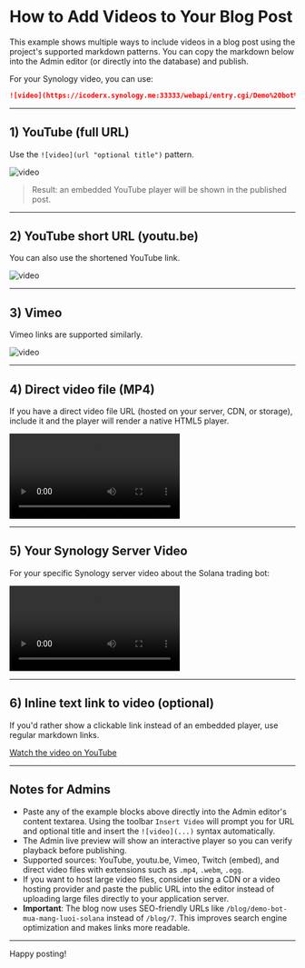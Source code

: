 # How to Add Videos to Your Blog Post

This example shows multiple ways to include videos in a blog post using the project's supported markdown patterns. You can copy the markdown below into the Admin editor (or directly into the database) and publish.

For your Synology video, you can use:

```markdown
![video](https://icoderx.synology.me:33333/webapi/entry.cgi/Demo%20bot%20mua%20m%E1%BA%A1ng%20l%C6%B0%E1%BB%9Bi%20Solana%20tr%C3%AAn%20Telegram.mp4?api=SYNO.SynologyDrive.Files&method=download&version=2&files=%5B%22id%3A913880448780776534%22%5D&force_download=false&download_type=%22download%22&SynoToken=kfK7KrUWzJyrE&_dc=1761148909409 "Demo bot mua mạng lưới Solana trên Telegram")
```

---

## 1) YouTube (full URL)

Use the `![video](url "optional title")` pattern.

![video](https://www.youtube.com/watch?v=dQw4w9WgXcQ "Introduction Video")

> Result: an embedded YouTube player will be shown in the published post.

---

## 2) YouTube short URL (youtu.be)

You can also use the shortened YouTube link.

![video](https://youtu.be/dQw4w9WgXcQ "Short YouTube link example")

---

## 3) Vimeo

Vimeo links are supported similarly.

![video](https://vimeo.com/76979871 "Vimeo: The New Vimeo Player")

---

## 4) Direct video file (MP4)

If you have a direct video file URL (hosted on your server, CDN, or storage), include it and the player will render a native HTML5 player.

![video](https://interactive-examples.mdn.mozilla.net/media/cc0-videos/flower.mp4 "Sample MP4 video")

---

## 5) Your Synology Server Video

For your specific Synology server video about the Solana trading bot:

![video](https://icoderx.synology.me:33333/webapi/entry.cgi/Demo%20bot%20mua%20m%E1%BA%A1ng%20l%C6%B0%E1%BB%9Bi%20Solana%20tr%C3%AAn%20Telegram.mp4?api=SYNO.SynologyDrive.Files&method=download&version=2&files=%5B%22id%3A913880448780776534%22%5D&force_download=false&download_type=%22download%22&SynoToken=kfK7KrUWzJyrE&_dc=1761148909409 "Demo bot mua mạng lưới Solana trên Telegram")

---

## 6) Inline text link to video (optional)

If you'd rather show a clickable link instead of an embedded player, use regular markdown links.

[Watch the video on YouTube](https://www.youtube.com/watch?v=dQw4w9WgXcQ)

---

## Notes for Admins

- Paste any of the example blocks above directly into the Admin editor's content textarea. Using the toolbar `Insert Video` will prompt you for URL and optional title and insert the `![video](...)` syntax automatically.
- The Admin live preview will show an interactive player so you can verify playback before publishing.
- Supported sources: YouTube, youtu.be, Vimeo, Twitch (embed), and direct video files with extensions such as `.mp4`, `.webm`, `.ogg`.
- If you want to host large video files, consider using a CDN or a video hosting provider and paste the public URL into the editor instead of uploading large files directly to your application server.
- **Important**: The blog now uses SEO-friendly URLs like `/blog/demo-bot-mua-mang-luoi-solana` instead of `/blog/7`. This improves search engine optimization and makes links more readable.

---

Happy posting!
